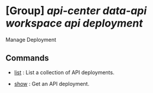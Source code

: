 # [Group] _api-center data-api workspace api deployment_

Manage Deployment

## Commands

- [list](/Commands/api-center/data-api/workspace/api/deployment/_list.md)
: List a collection of API deployments.

- [show](/Commands/api-center/data-api/workspace/api/deployment/_show.md)
: Get an API deployment.
